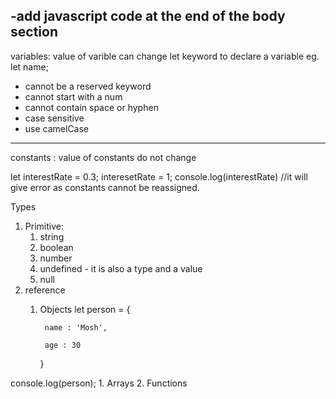 
-add javascript code at the end of the body section
-------
variables: value of varible can change
let keyword to declare a variable
eg. let name;
- cannot be a reserved keyword
- cannot start with a num
- cannot contain space or hyphen
- case sensitive
- use camelCase
-------------------------
constants : value of constants do not change

let interestRate = 0.3;
interesetRate = 1;
console.log(interestRate) //it will give error as constants cannot be reassigned.

Types 
1. Primitive:
	1. string
	2. boolean
	3. number
	4. undefined - it is also a type and a value
	5. null
2. reference 
	1. Objects
			let person = {

			name : 'Mosh',

			age : 30
		}

console.log(person);
	1. Arrays
	2. Functions